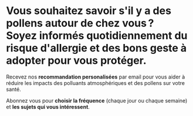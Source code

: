 # **Vous souhaitez savoir s'il y a des pollens autour de chez vous&#8239;?**<br/>Soyez informés quotidiennement du **risque d'allergie** et des bons geste à adopter pour vous protéger.

Recevez nos **recommandation personalisées** par email pour vous aider à réduire les impacts des polluants atmosphériques et des pollens sur votre santé.

Abonnez vous pour **choisir la fréquence** (chaque jour ou chaque semaine) et **les sujets qui vous intéressent**.
